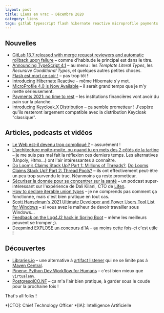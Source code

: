 ```yaml
---
layout: post
title: Liens en vrac - Décembre 2020
category: liens
tags: gitlab typescript flash hibernate reactive microprofile payments keycloak web spa architecture java loom podcast santé ifttd enums union-types windows outils ia python environnement développement
---
```


## Nouvelles

- [GitLab 13.7 released with merge request reviewers and automatic rollback upon failure](https://about.gitlab.com/releases/2020/12/22/gitlab-13-7-released/)
  – comme d'habitude le principal est dans le titre.
- [Announcing TypeScript 4.1](https://devblogs.microsoft.com/typescript/announcing-typescript-4-1/)
  – au menu : les _Template Literal Types_, les _Recursive Conditional Types_, et quelques autres petites choses.
- [Flash est mort ce soir !](https://www.programmez.com/actualites/flash-est-mort-ce-soir-31304)
  – pas trop tôt !
- [Introducing Hibernate Reactive](https://in.relation.to/2020/12/03/hibernate-reactive/)
  – même Hibernate s'y met.
- [MicroProfile 4.0 is Now Available](https://microprofile.io/2020/12/23/microprofile-4-0-is-now-available/)
  – il serait grand temps que je m'y mette sérieusement.
- [Payments 2021: no time to rest](https://www.ebicsblog.com/2020/12/payments-2021-no-time-to-rest.html)
  – les institutions financières vont avoir du pain sur la planche.
- [Introducing Keycloak.X Distribution](https://www.keycloak.org//2020/12/first-keycloak-x-release.adoc.html)
  – ça semble prometteur ! J'espère qu'ils resteront largement compatible avec la distribution Keycloak "classique".

## Articles, podcasts et vidéos

- [Le Web est-il devenu trop compliqué ?](https://framablog.org/2020/12/30/le-web-est-il-devenu-trop-complique/)
  – assurément !
- [L’architecture moite-moite, ou quand tu en mets des 2 côtés de la tartine](https://www.touilleur-express.fr/2020/12/27/larchitecture-moite-moite-ou-quand-tu-en-mets-des-2-cotes-de-la-tartine/)
  – je me suis pas mal fait la réflexion ces derniers temps. Les alternatives (Unpoly, Htmx...) ont l'air intéressantes à connaître.
- [Do Loom’s Claims Stack Up? Part 1: Millions of Threads?](https://webtide.com/do-looms-claims-stack-up-part-1/),
  [Do Looms Claims Stack Up? Part 2: Thread Pools?](https://webtide.com/do-looms-claims-stack-up-part-2/)
  – ils ont effectivement peut-être un peu trop survendu le truc. Néanmoins ça reste prometteur.
- [Sécuriser la donnée pour se concentrer sur la santé](https://ifttd.io/securiser-la-donnee-pour-se-concentrer-sur-la-sante/)
  – un podcast super-intéressant sur l'expérience de Dali Kilani, CTO de [Lifen](https://www.lifen.fr/).
- [How to declare iterable union types](https://stackoverflow.com/questions/40275832/typescript-has-unions-so-are-enums-redundant/60041791#60041791)
  – je ne comprends pas comment ça fonctionne, mais c'est bien pratique en tout cas.
- [Scott Hanselman's 2021 Ultimate Developer and Power Users Tool List for Windows](https://hanselman.com/tools)
  – si vous avez le malheur de devoir travailler sous Windows...
- [Feedback on the Log4J2 hack in Spring Boot](https://blog.frankel.ch/feedback-log4j2-hack-spring-boot/)
  – même les meilleurs peuvent se tromper ;).
- [Deepmind EXPLOSE un concours d'IA](https://www.anti-brouillard.fr/2020/12/22/flash-deepmind-explose-un-concours-dia/)
  – au moins cette fois-ci c'est utile !

## Découvertes

- [Libraries.io](https://libraries.io/)
  – une alternative à [artifact listener](https://www.artifact-listener.org/) qui ne se limite pas à [Maven Central](https://search.maven.org/).
- [Pipenv: Python Dev Workflow for Humans](https://pipenv.pypa.io/en/latest/)
  – c'est bien mieux que [`virtualenv`](https://virtualenv.pypa.io/en/stable/).
- [PostgresqlCO.NF](https://postgresqlco.nf/)
  – ça m'a l'air bien pratique, à garder sous le coude pour la prochaine fois !

That's all folks !

*[CTO]: Chief Technology Officer
*[IA]: Intelligence Artificielle
